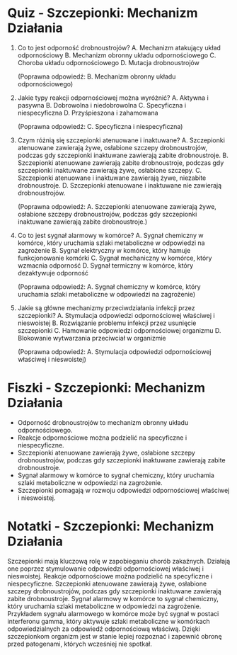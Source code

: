  # Quiz - Szczepionki: Mechanizm Działania
1. Co to jest odporność drobnoustrojów?
    A. Mechanizm atakujący układ odpornościowy
    B. Mechanizm obronny układu odpornościowego
    C. Choroba układu odpornościowego
    D. Mutacja drobnoustrojów

    (Poprawna odpowiedź: B. Mechanizm obronny układu odpornościowego)

2. Jakie typy reakcji odpornościowej można wyróżnić?
    A. Aktywna i pasywna
    B. Dobrowolna i niedobrowolna
    C. Specyficzna i niespecyficzna
    D. Przyśpieszona i zahamowana

    (Poprawna odpowiedź: C. Specyficzna i niespecyficzna)

3. Czym różnią się szczepionki atenuowane i inaktuwane?
    A. Szczepionki atenuowane zawierają żywe, osłabione szczepy drobnoustrojów, podczas gdy szczepionki inaktuwane zawierają zabite drobnoustroje.
    B. Szczepionki atenuowane zawierają zabite drobnoustroje, podczas gdy szczepionki inaktuwane zawierają żywe, osłabione szczepy.
    C. Szczepionki atenuowane i inaktuwane zawierają żywe, niezabite drobnoustroje.
    D. Szczepionki atenuowane i inaktuwane nie zawierają drobnoustrojów.

    (Poprawna odpowiedź: A. Szczepionki atenuowane zawierają żywe, osłabione szczepy drobnoustrojów, podczas gdy szczepionki inaktuwane zawierają zabite drobnoustroje.)

4. Co to jest sygnał alarmowy w komórce?
    A. Sygnał chemiczny w komórce, który uruchamia szlaki metaboliczne w odpowiedzi na zagrożenie
    B. Sygnał elektryczny w komórce, który hamuje funkcjonowanie komórki
    C. Sygnał mechaniczny w komórce, który wzmacnia odporność
    D. Sygnał termiczny w komórce, który dezaktywuje odporność

    (Poprawna odpowiedź: A. Sygnał chemiczny w komórce, który uruchamia szlaki metaboliczne w odpowiedzi na zagrożenie)

5. Jakie są główne mechanizmy przeciwdziałania infekcji przez szczepionki?
    A. Stymulacja odpowiedzi odpornościowej właściwej i nieswoistej
    B. Rozwiązanie problemu infekcji przez usunięcie szczepionki
    C. Hamowanie odpowiedzi odpornościowej organizmu
    D. Blokowanie wytwarzania przeciwciał w organizmie

    (Poprawna odpowiedź: A. Stymulacja odpowiedzi odpornościowej właściwej i nieswoistej)

# Fiszki - Szczepionki: Mechanizm Działania
- Odporność drobnoustrojów to mechanizm obronny układu odpornościowego.
- Reakcje odpornościowe można podzielić na specyficzne i niespecyficzne.
- Szczepionki atenuowane zawierają żywe, osłabione szczepy drobnoustrojów, podczas gdy szczepionki inaktuwane zawierają zabite drobnoustroje.
- Sygnał alarmowy w komórce to sygnał chemiczny, który uruchamia szlaki metaboliczne w odpowiedzi na zagrożenie.
- Szczepionki pomagają w rozwoju odpowiedzi odpornościowej właściwej i nieswoistej.

# Notatki - Szczepionki: Mechanizm Działania
Szczepionki mają kluczową rolę w zapobieganiu chorób zakaźnych. Działają one poprzez stymulowanie odpowiedzi odpornościowej właściwej i nieswoistej. Reakcje odpornościowe można podzielić na specyficzne i niespecyficzne. Szczepionki atenuowane zawierają żywe, osłabione szczepy drobnoustrojów, podczas gdy szczepionki inaktuwane zawierają zabite drobnoustroje. Sygnał alarmowy w komórce to sygnał chemiczny, który uruchamia szlaki metaboliczne w odpowiedzi na zagrożenie. Przykładem sygnału alarmowego w komórce może być sygnał w postaci interferonu gamma, który aktywuje szlaki metaboliczne w komórkach odpowiedzialnych za odpowiedź odpornościową właściwą. Dzięki szczepionkom organizm jest w stanie lepiej rozpoznać i zapewnić obronę przed patogenami, których wcześniej nie spotkał.